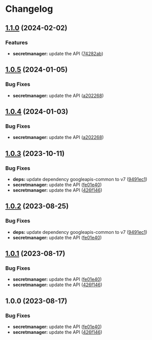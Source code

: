 # Changelog

## [1.1.0](https://github.com/googleapis/google-api-nodejs-client/compare/secretmanager-v1.0.5...secretmanager-v1.1.0) (2024-02-02)


### Features

* **secretmanager:** update the API ([74282ab](https://github.com/googleapis/google-api-nodejs-client/commit/74282ab1a55a8bfeadf3b15531d9170a7ed8f7f3))

## [1.0.5](https://github.com/googleapis/google-api-nodejs-client/compare/secretmanager-v1.0.4...secretmanager-v1.0.5) (2024-01-05)


### Bug Fixes

* **secretmanager:** update the API ([a202268](https://github.com/googleapis/google-api-nodejs-client/commit/a202268db9439caab4677db9102c3942e86053f8))

## [1.0.4](https://github.com/googleapis/google-api-nodejs-client/compare/secretmanager-v1.0.3...secretmanager-v1.0.4) (2024-01-03)


### Bug Fixes

* **secretmanager:** update the API ([a202268](https://github.com/googleapis/google-api-nodejs-client/commit/a202268db9439caab4677db9102c3942e86053f8))

## [1.0.3](https://github.com/googleapis/google-api-nodejs-client/compare/secretmanager-v1.0.2...secretmanager-v1.0.3) (2023-10-11)


### Bug Fixes

* **deps:** update dependency googleapis-common to v7 ([9491ec1](https://github.com/googleapis/google-api-nodejs-client/commit/9491ec1cdc3c413e7d73edcfcd59cf5c28a7c855))
* **secretmanager:** update the API ([fe01e40](https://github.com/googleapis/google-api-nodejs-client/commit/fe01e40054da2b5318e5ecff57b52ec5bf113d8d))
* **secretmanager:** update the API ([426f146](https://github.com/googleapis/google-api-nodejs-client/commit/426f146ac7eea0d9515a28dc4b7d2cf3490baaeb))

## [1.0.2](https://github.com/googleapis/google-api-nodejs-client/compare/secretmanager-v1.0.1...secretmanager-v1.0.2) (2023-08-25)


### Bug Fixes

* **deps:** update dependency googleapis-common to v7 ([9491ec1](https://github.com/googleapis/google-api-nodejs-client/commit/9491ec1cdc3c413e7d73edcfcd59cf5c28a7c855))
* **secretmanager:** update the API ([fe01e40](https://github.com/googleapis/google-api-nodejs-client/commit/fe01e40054da2b5318e5ecff57b52ec5bf113d8d))

## [1.0.1](https://github.com/googleapis/google-api-nodejs-client/compare/secretmanager-v1.0.0...secretmanager-v1.0.1) (2023-08-17)


### Bug Fixes

* **secretmanager:** update the API ([fe01e40](https://github.com/googleapis/google-api-nodejs-client/commit/fe01e40054da2b5318e5ecff57b52ec5bf113d8d))
* **secretmanager:** update the API ([426f146](https://github.com/googleapis/google-api-nodejs-client/commit/426f146ac7eea0d9515a28dc4b7d2cf3490baaeb))

## 1.0.0 (2023-08-17)


### Bug Fixes

* **secretmanager:** update the API ([fe01e40](https://github.com/googleapis/google-api-nodejs-client/commit/fe01e40054da2b5318e5ecff57b52ec5bf113d8d))
* **secretmanager:** update the API ([426f146](https://github.com/googleapis/google-api-nodejs-client/commit/426f146ac7eea0d9515a28dc4b7d2cf3490baaeb))
